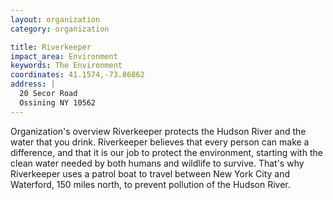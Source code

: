 ```yaml
---
layout: organization
category: organization

title: Riverkeeper
impact_area: Environment
keywords: The Environment
coordinates: 41.1574,-73.86862
address: |
  20 Secor Road
  Ossining NY 10562
---
```

Organization's overview
Riverkeeper protects the Hudson River and the water that you drink. Riverkeeper believes that every person can make a difference, and that it is our job to protect the environment, starting with the clean water needed by both humans and wildlife to survive. That's why Riverkeeper uses a patrol boat to travel between New York City and Waterford, 150 miles north, to prevent pollution of the Hudson River.